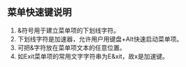## 菜单快速键说明
1. &符号用于建立菜单项的下划线字符。
2. 下划线字符是加速器，允许用户用键盘+Alt快速启动菜单项。
3. 可把&字符放在菜单项文本的任意位置。
4. 如Exit菜单项的常用文字字符串为E&xit，故x是加速键。